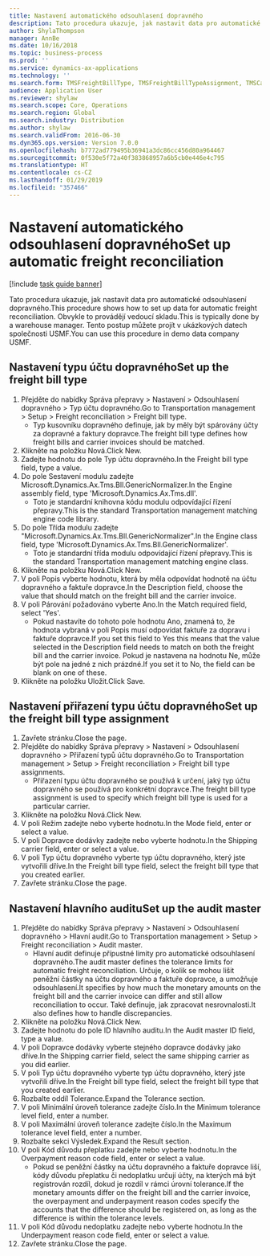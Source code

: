 ```yaml
---
title: Nastavení automatického odsouhlasení dopravného
description: Tato procedura ukazuje, jak nastavit data pro automatické odsouhlasení dopravného.
author: ShylaThompson
manager: AnnBe
ms.date: 10/16/2018
ms.topic: business-process
ms.prod: ''
ms.service: dynamics-ax-applications
ms.technology: ''
ms.search.form: TMSFreightBillType, TMSFreightBillTypeAssignment, TMSCarrierCodeLookup, DefaultDashboard, TMSAuditMaster
audience: Application User
ms.reviewer: shylaw
ms.search.scope: Core, Operations
ms.search.region: Global
ms.search.industry: Distribution
ms.author: shylaw
ms.search.validFrom: 2016-06-30
ms.dyn365.ops.version: Version 7.0.0
ms.openlocfilehash: b7772ad779495b36941a3dc86cc456d80a964467
ms.sourcegitcommit: 0f530e5f72a40f383868957a6b5cb0e446e4c795
ms.translationtype: HT
ms.contentlocale: cs-CZ
ms.lasthandoff: 01/29/2019
ms.locfileid: "357466"
---
```

# <a name="set-up-automatic-freight-reconciliation"></a><span data-ttu-id="4ec10-103">Nastavení automatického odsouhlasení dopravného</span><span class="sxs-lookup"><span data-stu-id="4ec10-103">Set up automatic freight reconciliation</span></span>

[!include [task guide banner](../../includes/task-guide-banner.md)]

<span data-ttu-id="4ec10-104">Tato procedura ukazuje, jak nastavit data pro automatické odsouhlasení dopravného.</span><span class="sxs-lookup"><span data-stu-id="4ec10-104">This procedure shows how to set up data for automatic freight reconciliation.</span></span> <span data-ttu-id="4ec10-105">Obvykle to provádějí vedoucí skladu.</span><span class="sxs-lookup"><span data-stu-id="4ec10-105">This is typically done by a warehouse manager.</span></span> <span data-ttu-id="4ec10-106">Tento postup můžete projít v ukázkových datech společnosti USMF.</span><span class="sxs-lookup"><span data-stu-id="4ec10-106">You can use this procedure in demo data company USMF.</span></span>


## <a name="set-up-the-freight-bill-type"></a><span data-ttu-id="4ec10-107">Nastavení typu účtu dopravného</span><span class="sxs-lookup"><span data-stu-id="4ec10-107">Set up the freight bill type</span></span>
1. <span data-ttu-id="4ec10-108">Přejděte do nabídky Správa přepravy > Nastavení > Odsouhlasení dopravného > Typ účtu dopravného.</span><span class="sxs-lookup"><span data-stu-id="4ec10-108">Go to Transportation management > Setup > Freight reconciliation > Freight bill type.</span></span>
    * <span data-ttu-id="4ec10-109">Typ kusovníku dopravného definuje, jak by měly být spárovány účty za dopravné a faktury dopravce.</span><span class="sxs-lookup"><span data-stu-id="4ec10-109">The freight bill type defines how freight bills and carrier invoices  should be matched.</span></span>  
2. <span data-ttu-id="4ec10-110">Klikněte na položku Nová.</span><span class="sxs-lookup"><span data-stu-id="4ec10-110">Click New.</span></span>
3. <span data-ttu-id="4ec10-111">Zadejte hodnotu do pole Typ účtu dopravného.</span><span class="sxs-lookup"><span data-stu-id="4ec10-111">In the Freight bill type field, type a value.</span></span>
4. <span data-ttu-id="4ec10-112">Do pole Sestavení modulu zadejte Microsoft.Dynamics.Ax.Tms.Bll.GenericNormalizer.</span><span class="sxs-lookup"><span data-stu-id="4ec10-112">In the Engine assembly field, type 'Microsoft.Dynamics.Ax.Tms.dll'.</span></span>
    * <span data-ttu-id="4ec10-113">Toto je standardní knihovna kódu modulu odpovídající řízení přepravy.</span><span class="sxs-lookup"><span data-stu-id="4ec10-113">This is the standard Transportation management matching engine code library.</span></span>  
5. <span data-ttu-id="4ec10-114">Do pole Třída modulu zadejte "Microsoft.Dynamics.Ax.Tms.Bll.GenericNormalizer".</span><span class="sxs-lookup"><span data-stu-id="4ec10-114">In the Engine class field, type 'Microsoft.Dynamics.Ax.Tms.Bll.GenericNormalizer'.</span></span>
    * <span data-ttu-id="4ec10-115">Toto je standardní třída modulu odpovídající řízení přepravy.</span><span class="sxs-lookup"><span data-stu-id="4ec10-115">This is the standard Transportation management matching engine class.</span></span>  
6. <span data-ttu-id="4ec10-116">Klikněte na položku Nová.</span><span class="sxs-lookup"><span data-stu-id="4ec10-116">Click New.</span></span>
7. <span data-ttu-id="4ec10-117">V poli Popis vyberte hodnotu, která by měla odpovídat hodnotě na účtu dopravného a faktuře dopravce.</span><span class="sxs-lookup"><span data-stu-id="4ec10-117">In the Description field, choose the value that should match on the freight bill and the carrier invoice.</span></span>  
8. <span data-ttu-id="4ec10-118">V poli Párování požadováno vyberte Ano.</span><span class="sxs-lookup"><span data-stu-id="4ec10-118">In the Match required field, select 'Yes'.</span></span>
    * <span data-ttu-id="4ec10-119">Pokud nastavíte do tohoto pole hodnotu Ano, znamená to, že hodnota vybraná v poli Popis musí odpovídat faktuře za dopravu i faktuře dopravce.</span><span class="sxs-lookup"><span data-stu-id="4ec10-119">If you set this field to Yes this means that the value selected in the Description field needs to match on both the freight bill and the carrier invoice.</span></span> <span data-ttu-id="4ec10-120">Pokud je nastavena na hodnotu Ne, může být pole na jedné z nich prázdné.</span><span class="sxs-lookup"><span data-stu-id="4ec10-120">If you set it to No, the field can be blank on one of these.</span></span>  
9. <span data-ttu-id="4ec10-121">Klikněte na položku Uložit.</span><span class="sxs-lookup"><span data-stu-id="4ec10-121">Click Save.</span></span>

## <a name="set-up-the-freight-bill-type-assignment"></a><span data-ttu-id="4ec10-122">Nastavení přiřazení typu účtu dopravného</span><span class="sxs-lookup"><span data-stu-id="4ec10-122">Set up the freight bill type assignment</span></span>
1. <span data-ttu-id="4ec10-123">Zavřete stránku.</span><span class="sxs-lookup"><span data-stu-id="4ec10-123">Close the page.</span></span>
2. <span data-ttu-id="4ec10-124">Přejděte do nabídky Správa přepravy > Nastavení > Odsouhlasení dopravného > Přiřazení typů účtu dopravného.</span><span class="sxs-lookup"><span data-stu-id="4ec10-124">Go to Transportation management > Setup > Freight reconciliation > Freight bill type assignments.</span></span>
    * <span data-ttu-id="4ec10-125">Přiřazení typu účtu dopravného se používá k určení, jaký typ účtu dopravného se používá pro konkrétní dopravce.</span><span class="sxs-lookup"><span data-stu-id="4ec10-125">The freight bill type assignment is used to specify which freight bill type is used for a particular carrier.</span></span>   
3. <span data-ttu-id="4ec10-126">Klikněte na položku Nová.</span><span class="sxs-lookup"><span data-stu-id="4ec10-126">Click New.</span></span>
4. <span data-ttu-id="4ec10-127">V poli Režim zadejte nebo vyberte hodnotu.</span><span class="sxs-lookup"><span data-stu-id="4ec10-127">In the Mode field, enter or select a value.</span></span>
5. <span data-ttu-id="4ec10-128">V poli Dopravce dodávky zadejte nebo vyberte hodnotu.</span><span class="sxs-lookup"><span data-stu-id="4ec10-128">In the Shipping carrier field, enter or select a value.</span></span>
6. <span data-ttu-id="4ec10-129">V poli Typ účtu dopravného vyberte typ účtu dopravného, který jste vytvořili dříve.</span><span class="sxs-lookup"><span data-stu-id="4ec10-129">In the Freight bill type field, select the freight bill type that you created earlier.</span></span>
7. <span data-ttu-id="4ec10-130">Zavřete stránku.</span><span class="sxs-lookup"><span data-stu-id="4ec10-130">Close the page.</span></span>

## <a name="set-up-the-audit-master"></a><span data-ttu-id="4ec10-131">Nastavení hlavního auditu</span><span class="sxs-lookup"><span data-stu-id="4ec10-131">Set up the audit master</span></span>
1. <span data-ttu-id="4ec10-132">Přejděte do nabídky Správa přepravy > Nastavení > Odsouhlasení dopravného > Hlavní audit.</span><span class="sxs-lookup"><span data-stu-id="4ec10-132">Go to Transportation management > Setup > Freight reconciliation > Audit master.</span></span>
    * <span data-ttu-id="4ec10-133">Hlavní audit definuje přípustné limity pro automatické odsouhlasení dopravného.</span><span class="sxs-lookup"><span data-stu-id="4ec10-133">The audit master defines the tolerance limits for automatic freight reconciliation.</span></span> <span data-ttu-id="4ec10-134">Určuje, o kolik se mohou lišit peněžní částky na účtu dopravného a faktuře dopravce, a umožňuje odsouhlasení.</span><span class="sxs-lookup"><span data-stu-id="4ec10-134">It specifies by how much the monetary amounts on the freight bill and the carrier invoice can differ and still allow reconciliation to occur.</span></span> <span data-ttu-id="4ec10-135">Také definuje, jak zpracovat nesrovnalosti.</span><span class="sxs-lookup"><span data-stu-id="4ec10-135">It also defines how to handle discrepancies.</span></span>  
2. <span data-ttu-id="4ec10-136">Klikněte na položku Nová.</span><span class="sxs-lookup"><span data-stu-id="4ec10-136">Click New.</span></span>
3. <span data-ttu-id="4ec10-137">Zadejte hodnotu do pole ID hlavního auditu.</span><span class="sxs-lookup"><span data-stu-id="4ec10-137">In the Audit master ID field, type a value.</span></span>
4. <span data-ttu-id="4ec10-138">V poli Dopravce dodávky vyberte stejného dopravce dodávky jako dříve.</span><span class="sxs-lookup"><span data-stu-id="4ec10-138">In the Shipping carrier  field, select the same shipping carrier as you did earlier.</span></span>
5. <span data-ttu-id="4ec10-139">V poli Typ účtu dopravného vyberte typ účtu dopravného, který jste vytvořili dříve.</span><span class="sxs-lookup"><span data-stu-id="4ec10-139">In the Freight bill type field, select the freight bill type that you created earlier.</span></span>
6. <span data-ttu-id="4ec10-140">Rozbalte oddíl Tolerance.</span><span class="sxs-lookup"><span data-stu-id="4ec10-140">Expand the Tolerance section.</span></span>
7. <span data-ttu-id="4ec10-141">V poli Minimální úroveň tolerance zadejte číslo.</span><span class="sxs-lookup"><span data-stu-id="4ec10-141">In the Minimum tolerance level field, enter a number.</span></span>
8. <span data-ttu-id="4ec10-142">V poli Maximální úroveň tolerance zadejte číslo.</span><span class="sxs-lookup"><span data-stu-id="4ec10-142">In the Maximum tolerance level field, enter a number.</span></span>
9. <span data-ttu-id="4ec10-143">Rozbalte sekci Výsledek.</span><span class="sxs-lookup"><span data-stu-id="4ec10-143">Expand the Result section.</span></span>
10. <span data-ttu-id="4ec10-144">V poli Kód důvodu přeplatku zadejte nebo vyberte hodnotu.</span><span class="sxs-lookup"><span data-stu-id="4ec10-144">In the Overpayment reason code field, enter or select a value.</span></span>
    * <span data-ttu-id="4ec10-145">Pokud se peněžní částky na účtu dopravného a faktuře dopravce liší, kódy důvodu přeplatku či nedoplatku určují účty, na kterých má být registrován rozdíl, dokud je rozdíl v rámci úrovní tolerance.</span><span class="sxs-lookup"><span data-stu-id="4ec10-145">If the monetary amounts differ on the freight bill and the carrier invoice, the overpayment and underpayment reason codes specify the accounts that the difference should be registered on, as long as the difference is within the tolerance levels.</span></span>  
11. <span data-ttu-id="4ec10-146">V poli Kód důvodu nedoplatku zadejte nebo vyberte hodnotu.</span><span class="sxs-lookup"><span data-stu-id="4ec10-146">In the Underpayment reason code field, enter or select a value.</span></span>
12. <span data-ttu-id="4ec10-147">Zavřete stránku.</span><span class="sxs-lookup"><span data-stu-id="4ec10-147">Close the page.</span></span>

